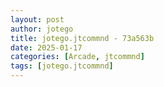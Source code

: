 ```yaml
---
layout: post
author: jotego
title: jotego.jtcommnd - 73a563b
date: 2025-01-17
categories: [Arcade, jtcommnd]
tags: [jotego.jtcommnd]
---
```


